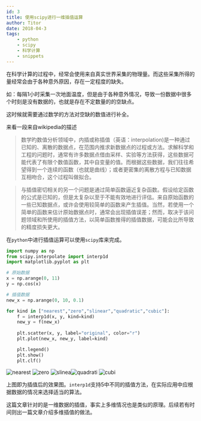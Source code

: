 ```yaml
---
id: 3
title: 使用scipy进行一维插值运算
author: Titor
date: 2018-04-3
tags: 
    - python
    - scipy
    - 科学计算
    - snippets
---
```


在科学计算的过程中，经常会使用来自真实世界采集的物理量。而这些采集所得的量经常会由于各种意外原因，存在一定程度的缺失。

如：每隔1小时采集一次地面温度，但是由于各种意外情况，导致一份数据中很多个时刻是没有数据的，也就是存在不定数量的的空缺点。

这时候就需要通过数学的方法对空缺的数值进行补全。

<!--more-->

来看一段来自wikipedia的描述

> 数学旳数值分析领域中，内插或称插值（英语：interpolation)是一种通过已知的、离散的数据点，在范围内推求新数据点的过程或方法。求解科学和工程的问题时，通常有许多数据点借由采样、实验等方法获得，这些数据可能代表了有限个数值函数，其中自变量的值。而根据这些数据，我们往往希望得到一个连续的函数（也就是曲线）；或者更密集的离散方程与已知数据互相吻合，这个过程叫做拟合。

> 与插值密切相关的另一个问题是通过简单函数逼近复杂函数。假设给定函数的公式是已知的，但是太复杂以至于不能有效地进行评估。来自原始函数的一些已知数据点，或许会使用较简单的函数来产生插值。当然，若使用一个简单的函数来估计原始数据点时，通常会出现插值误差；然而，取决于该问题领域和所使用的插值方法，以简单函数推得的插值数据，可能会比所导致的精度损失更大。

在`python`中进行插值运算可以使用`scipy`库来完成。

```python
import numpy as np
from scipy.interpolate import interp1d
import matplotlib.pyplot as plt

# 原始数据
x = np.arange(0, 11)
y = np.cos(x)

# 插值数据
new_x = np.arange(0, 10, 0.1)

for kind in ["nearest","zero","slinear","quadratic","cubic"]:
    f = interp1d(x, y, kind=kind)
    new_y = f(new_x)
    
    plt.scatter(x, y, label="original", color="r")
    plt.plot(new_x, new_y, label=kind)

    plt.legend()
    plt.show()
    plt.clf()
```
![nearest](/media/nearest.png)
![zero](/media/zero.png)
![slinea](/media/slinear.png)![quadrati](/media/quadratic.png)
![cubi](/media/cubic.png)


上图即为插值后的效果图。`interp1d`支持5中不同的插值方法，在实际应用中应根据数据的情况来选择适当的算法。

这篇文章针对的是一维数据的插值，事实上多维情况也是类似的原理。后续若有时间则出一篇文章介绍多维插值的做法。


